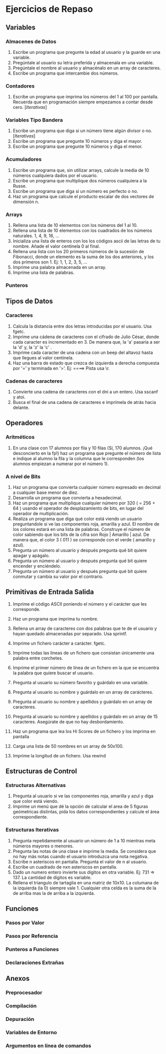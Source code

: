 # Ejercicios de Repaso

## Variables

### Almacenes de Datos

1. Escribe un programa que pregunte la edad al usuario y la guarde en una variable.
1. Pregúntale al usuario su letra preferida y almacenala en una variable.
1. Pregúntale el nombre al usuario y almacénalo en un array de caracteres.
1. Escribe un programa que intercambie dos números.

### Contadores

1. Escribe un programa que imprima los números del 1 al 100 por pantalla. Recuerda que en programación siempre empezamos a contar desde cero. [_Iterativas_]

### Variables Tipo Bandera

1. Escribe un programa que diga si un número tiene algún divisor o no. [_Iterativas_]
1. Escribe un programa que pregunte 10 números y diga el mayor.
1. Escribe un programa que pregunte 10 números y diga el menor.

### Acumuladores

1. Escribe un programa que, sin utilizar arrays, calcule la media de 10 números cualquiera dados por el usuario.
1. Escribe un programa que multiplique dos números cualquiera a la Russe.
1. Escribe un programa que diga si un número es perfecto o no.
1. Haz un programa que calcule el producto escalar de dos vectores de dimensión n.

### Arrays

1. Rellena una lista de 10 elementos con los números del 1 al 10.
1. Rellena una lista de 10 elementos con los cuadrados de los números naturales. 1, 4, 9, 16, ...
1. Inicializa una lista de enteros con los los códigos ascii de las letras de tu nombre. Añade el valor centinela 0 al final.
1. Rellena una lista con los 20 primeros números de la sucesión de Fibonacci, donde un elemento es la suma de los dos anteriores, y los dos primeros son 1. Ej: 1, 1, 2, 3, 5, ...
1. Imprime una palabra almacenada en un array.
1. Imprime una lista de palabras.

### Punteros

## Tipos de Datos

### Caracteres

1. Calcula la distancia entre dos letras introducidas por el usuario. Usa fgetc.
1. Imprime una cádena de caracteres con el cifrado de Julio César, donde cada caracter es incrementado en 3. De manera que, la 'a' pasaría a ser la 'd' y, la 'z' la 'c' .
1. Imprime cada caracter de una cadena con un beep del altavoz hasta que llegues al valor centinela.
1. Haz una barra de estado que crezca de izquierda a derecha compuesta por '=' y terminada en '>'. Ej: ====> Pista usa \r.

### Cadenas de caracteres

1. Convierte una cadena de caracteres con el dni a un entero. Usa sscanf y atoi.
1. Busca el final de una cadena de caracteres e imprímela de atrás hacia delante.

## Operadores

### Aritméticos

1. En una clase con 17 alumnos por fila y  10 filas (Sí, 170 alumnos. ¡Qué desconcierto en la fp!) haz un programa que pregunte el número de lista e indique al alumno la fila y la columna que le corresponden (los alumnos empiezan a numerar por el número 1).

### A nivel de Bits

1. Haz un programa que convierta cualquier número expresado en decimal a cualquier base menor de diez.
1. Desarrolla un programa que convierta a hexadecimal.
1. Haz un programa que multiplique cualquier número por 320 ( = 256 + 64 ) usando el operador de desplazamiento de bits, en lugar del operador de multiplicación.
1. Realiza un programa que diga qué color está viendo un usuario preguntandole si ve las componentes roja, amarilla y azul. El nombre de los colores estará en una lista de palabras. Construye el número de color sabiendo que los bits de la cifra son Rojo | Amarillo | azul. De manera que, el color 3 ( 011 ) se corresponde con el verde ( amarillo y azul).
1. Pregunta un número al usuario y después pregunta qué bit quiere apagar y apágalo.
1. Pregunta un número al usuario y después pregunta qué bit quiere encender y enciéndelo.
1. Pregunta un número al usuario y después pregunta qué bit quiere conmutar y cambia su valor por el contrario.

## Primitivas de Entrada Salida

1. Imprime el código ASCII poniendo el número y el carácter que les corresponde.
1. Haz un programa que imprima tu nombre.
1. Rellena un array de caracteres con dos palabras que te de el usuario y hayan quedado almacenadas por separado. Usa sprintf.
1. Imprime un fichero carácter a carácter. fgetc.
1. Imprime todas las líneas de un fichero que consistan únicamente una palabra entre corchetes.
1. Imprime el primer número de línea de un fichero en la que se encuentra la palabra que quiere buscar el usuario.

1. Pregunta al usuario su número favorito y guárdalo en una variable.
1. Pregunta al usuario su nombre y guárdalo en un array de carácteres.
1. Pregunta al usuario su nombre y apellidos y guárdalo en un array de caracteres.
1. Pregunta al usuario su nombre y apellidos y guárdalo en un array de 15 caracteres. Asegúrate de que no hay desbordamiento.
1. Haz un programa que lea los Hi Scores de un fichero y los imprima en pantalla
1. Carga una lista de 50 nombres en un array de 50x100.

1. Imprime la longitud de un fichero. Usa rewind

## Estructuras de Control

### Estructuras Alternativas

1. Pregunta al usuario si ve las componentes roja, amarilla y azul y diga que color está viendo.
1. Imprime un menú que dé la opción de calcular el area de 5 figuras geómetricas distintas, pida los datos correspondientes y calcule el área correspondiente.

### Estructuras Iterativas

1. Pregunta repetidamente al usuario un número de 1 a 10 mientras meta números mayores o menores.
1. Pregunta las notas de una clase e imprime la media. Se considera que no hay más notas cuando el usuario introduzca una nota negativa.
1. Escribe n asteriscos en pantalla. Pregunta el valor de n al usuario.
1. Escribe un cuadrado de nxn asteriscos en pantalla.
1. Dado un numero entero invierte sus dígitos en otra variable. Ej: 731 => 137. La cantidad de dígitos es variable.
1. Rellena el triangulo de tartaglia en una matriz de 10x10. La columana de la izquierda (la 0) siempre vale 1. Cualquier otra celda es la suma de la de arriba mas la de arriba a la izquierda.

## Funciones
### Pasos por Valor
### Pasos por Referencia
### Punteros a Funciones
### Declaraciones Extrañas

## Anexos

### Preprocesador
### Compilación
### Depuración
### Variables de Entorno
### Argumentos en línea de comandos
